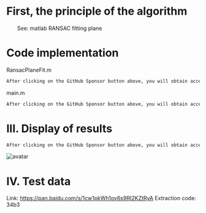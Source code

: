 #  First, the principle of the algorithm 

   See: matlab RANSAC fitting plane 

#  Code implementation 

 RansacPlaneFit.m 

  ```python  
After clicking on the GitHub Sponsor button above, you will obtain access permissions to my private code repository ( https://github.com/slowlon/my_code_bar ) to view this blog code. By searching the code number of this blog, you can find the code you need, code number is: 2024020309574598484
  ```  
 main.m 

  ```python  
After clicking on the GitHub Sponsor button above, you will obtain access permissions to my private code repository ( https://github.com/slowlon/my_code_bar ) to view this blog code. By searching the code number of this blog, you can find the code you need, code number is: 2024020309574598484
  ```  
#  III. Display of results 

  ```python  
After clicking on the GitHub Sponsor button above, you will obtain access permissions to my private code repository ( https://github.com/slowlon/my_code_bar ) to view this blog code. By searching the code number of this blog, you can find the code you need, code number is: 2024020309574598484
  ```  
 ![avatar]( ceafc75572ec4484a9000f50f061baed.png) 

#  IV. Test data 

 Link: https://pan.baidu.com/s/1cw1pkWh1ov6s9RI2KZtRyA Extraction code: 34b3 

